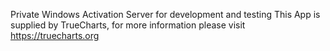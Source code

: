 Private Windows Activation Server for development and testing
This App is supplied by TrueCharts, for more information please visit https://truecharts.org
